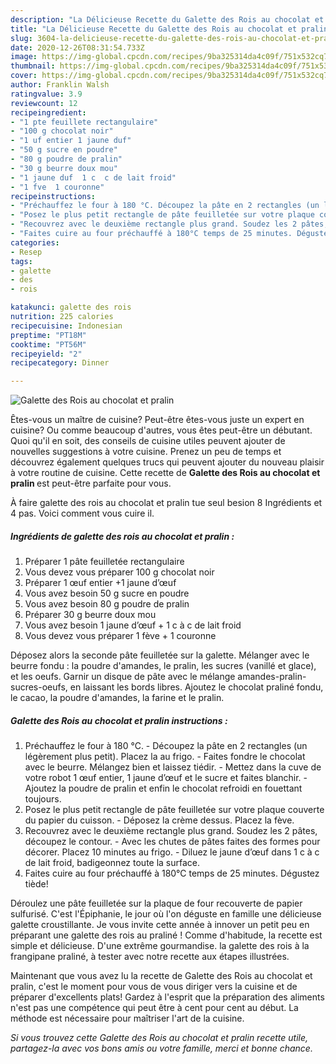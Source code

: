 ```yaml
---
description: "La Délicieuse Recette du Galette des Rois au chocolat et pralin"
title: "La Délicieuse Recette du Galette des Rois au chocolat et pralin"
slug: 3604-la-delicieuse-recette-du-galette-des-rois-au-chocolat-et-pralin
date: 2020-12-26T08:31:54.733Z
image: https://img-global.cpcdn.com/recipes/9ba325314da4c09f/751x532cq70/galette-des-rois-au-chocolat-et-pralin-photo-principale-de-la-recette.jpg
thumbnail: https://img-global.cpcdn.com/recipes/9ba325314da4c09f/751x532cq70/galette-des-rois-au-chocolat-et-pralin-photo-principale-de-la-recette.jpg
cover: https://img-global.cpcdn.com/recipes/9ba325314da4c09f/751x532cq70/galette-des-rois-au-chocolat-et-pralin-photo-principale-de-la-recette.jpg
author: Franklin Walsh
ratingvalue: 3.9
reviewcount: 12
recipeingredient:
- "1 pte feuillete rectangulaire"
- "100 g chocolat noir"
- "1 uf entier 1 jaune duf"
- "50 g sucre en poudre"
- "80 g poudre de pralin"
- "30 g beurre doux mou"
- "1 jaune duf  1 c  c de lait froid"
- "1 fve  1 couronne"
recipeinstructions:
- "Préchauffez le four à 180 °C. Découpez la pâte en 2 rectangles (un légèrement plus petit). Placez la au frigo. Faites fondre le chocolat avec le beurre. Mélangez bien et laissez tiédir. Mettez dans la cuve de votre robot 1 œuf entier, 1 jaune d’œuf et le sucre et faites blanchir. Ajoutez la poudre de pralin et enfin le chocolat refroidi en fouettant toujours."
- "Posez le plus petit rectangle de pâte feuilletée sur votre plaque couverte du papier du cuisson. Déposez la crème dessus. Placez la fève."
- "Recouvrez avec le deuxième rectangle plus grand. Soudez les 2 pâtes, découpez le contour. Avec les chutes de pâtes faites des formes pour décorer. Placez 10 minutes au frigo. Diluez le jaune d’œuf dans 1 c à c de lait froid, badigeonnez toute la surface."
- "Faites cuire au four préchauffé à 180°C temps de 25 minutes. Dégustez tiède!"
categories:
- Resep
tags:
- galette
- des
- rois

katakunci: galette des rois 
nutrition: 225 calories
recipecuisine: Indonesian
preptime: "PT18M"
cooktime: "PT56M"
recipeyield: "2"
recipecategory: Dinner

---
```



![Galette des Rois au chocolat et pralin](https://img-global.cpcdn.com/recipes/9ba325314da4c09f/751x532cq70/galette-des-rois-au-chocolat-et-pralin-photo-principale-de-la-recette.jpg)

Êtes-vous un maître de cuisine? Peut-être êtes-vous juste un expert en cuisine? Ou comme beaucoup d'autres, vous êtes peut-être un débutant. Quoi qu'il en soit, des conseils de cuisine utiles peuvent ajouter de nouvelles suggestions à votre cuisine. Prenez un peu de temps et découvrez également quelques trucs qui peuvent ajouter du nouveau plaisir à votre routine de cuisine. Cette recette de <strong> Galette des Rois au chocolat et pralin </strong> est peut-être parfaite pour vous.

<!--inarticleads1-->

À faire galette des rois au chocolat et pralin tue seul besion 8 Ingrédients et 4 pas. Voici comment vous cuire il.

##### Ingrédients de galette des rois au chocolat et pralin :

1. Préparer 1 pâte feuilletée rectangulaire
1. Vous devez vous préparer 100 g chocolat noir
1. Préparer 1 œuf entier +1 jaune d’œuf
1. Vous avez besoin 50 g sucre en poudre
1. Vous avez besoin 80 g poudre de pralin
1. Préparer 30 g beurre doux mou
1. Vous avez besoin 1 jaune d’œuf + 1 c à c de lait froid
1. Vous devez vous préparer 1 fève + 1 couronne


Déposez alors la seconde pâte feuilletée sur la galette. Mélanger avec le beurre fondu : la poudre d&#39;amandes, le pralin, les sucres (vanillé et glace), et les oeufs. Garnir un disque de pâte avec le mélange amandes-pralin-sucres-oeufs, en laissant les bords libres. Ajoutez le chocolat praliné fondu, le cacao, la poudre d&#39;amandes, la farine et le pralin. 

<!--inarticleads2-->

##### Galette des Rois au chocolat et pralin instructions :

1. Préchauffez le four à 180 °C. - Découpez la pâte en 2 rectangles (un légèrement plus petit). Placez la au frigo. - Faites fondre le chocolat avec le beurre. Mélangez bien et laissez tiédir. - Mettez dans la cuve de votre robot 1 œuf entier, 1 jaune d’œuf et le sucre et faites blanchir. - Ajoutez la poudre de pralin et enfin le chocolat refroidi en fouettant toujours.
1. Posez le plus petit rectangle de pâte feuilletée sur votre plaque couverte du papier du cuisson. - Déposez la crème dessus. Placez la fève.
1. Recouvrez avec le deuxième rectangle plus grand. Soudez les 2 pâtes, découpez le contour. - Avec les chutes de pâtes faites des formes pour décorer. Placez 10 minutes au frigo. - Diluez le jaune d’œuf dans 1 c à c de lait froid, badigeonnez toute la surface.
1. Faites cuire au four préchauffé à 180°C temps de 25 minutes. Dégustez tiède!


Déroulez une pâte feuilletée sur la plaque de four recouverte de papier sulfurisé. C&#39;est l&#39;Épiphanie, le jour où l&#39;on déguste en famille une délicieuse galette croustillante. Je vous invite cette année à innover un petit peu en préparant une galette des rois au praliné ! Comme d&#39;habitude, la recette est simple et délicieuse. D&#39;une extrême gourmandise. la galette des rois à la frangipane praliné, à tester avec notre recette aux étapes illustrées. 

<!--inarticleads1-->

<p>
Maintenant que vous avez lu la recette de Galette des Rois au chocolat et pralin, c'est le moment pour vous de vous diriger vers la cuisine et de préparer d'excellents plats! Gardez à l'esprit que la préparation des aliments n'est pas une compétence qui peut être à cent pour cent au début. La méthode est nécessaire pour maîtriser l'art de la cuisine.
</p>

<p>
<i>Si vous trouvez cette Galette des Rois au chocolat et pralin recette utile, partagez-la avec vos bons amis ou votre famille, merci et bonne chance.</i>
</p>
